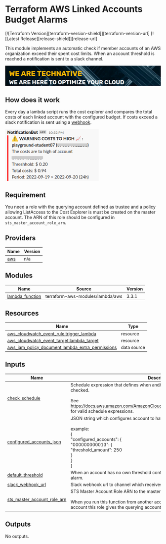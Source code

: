 # Terraform AWS Linked Accounts Budget Alarms

[![Terraform Version][terraform-version-shield]][terraform-version-url]
[![Latest Release][release-shield]][release-url]

This module implements an automatic check if member accounts of an AWS
organization exceed their spent cost limits. When an account threshold is
reached a notification is sent to a slack channel.

[![](we-are-technative.png)](https://www.technative.nl)

## How does it work

Every day a lambda script runs the cost explorer and compares the total costs
of each linked account with the configured budget. If costs exceed a slack
notification is sent using a [webhook](https://api.slack.com/messaging/webhooks).

![](slacknot.png)


## Requirement

You need a role with the querying account defined as trustee and a policy
allowing ListAccess to the Cost Explorer is must be created on the master
account. The ARN of this role should be configured in
`sts_master_account_role_arn`.

<!-- BEGIN_TF_DOCS -->
## Providers

| Name | Version |
|------|---------|
| <a name="provider_aws"></a> [aws](#provider\_aws) | n/a |

## Modules

| Name | Source | Version |
|------|--------|---------|
| <a name="module_lambda_function"></a> [lambda\_function](#module\_lambda\_function) | terraform-aws-modules/lambda/aws | 3.3.1 |

## Resources

| Name | Type |
|------|------|
| [aws_cloudwatch_event_rule.trigger_lambda](https://registry.terraform.io/providers/hashicorp/aws/latest/docs/resources/cloudwatch_event_rule) | resource |
| [aws_cloudwatch_event_target.lambda_target](https://registry.terraform.io/providers/hashicorp/aws/latest/docs/resources/cloudwatch_event_target) | resource |
| [aws_iam_policy_document.lambda_extra_permissions](https://registry.terraform.io/providers/hashicorp/aws/latest/docs/data-sources/iam_policy_document) | data source |

## Inputs

| Name | Description | Type | Default | Required |
|------|-------------|------|---------|:--------:|
| <a name="input_check_schedule"></a> [check\_schedule](#input\_check\_schedule) | Schedule expression that defines when and/or how often the budgets should be checked.<br><br>See https://docs.aws.amazon.com/AmazonCloudWatch/latest/events/ScheduledEvents.html for valid schedule expressions. | `string` | `"rate(1 day)"` | no |
| <a name="input_configured_accounts_json"></a> [configured\_accounts\_json](#input\_configured\_accounts\_json) | JSON string which configures account to have their own threshold cost amount.<br><br>example:<br>{<br>  "configured\_accounts": {<br>    "000000000013": {<br>      "threshold\_amount": 250<br>    }<br>  }<br>} | `string` | `"{ \"configured_accounts\": {} }\n"` | no |
| <a name="input_default_threshold"></a> [default\_threshold](#input\_default\_threshold) | When an account has no own threshold configuration this default threshold triggers an alarm. | `number` | n/a | yes |
| <a name="input_slack_webhook_url"></a> [slack\_webhook\_url](#input\_slack\_webhook\_url) | Slack webhook url to channel which receives the notifications | `string` | n/a | yes |
| <a name="input_sts_master_account_role_arn"></a> [sts\_master\_account\_role\_arn](#input\_sts\_master\_account\_role\_arn) | STS Master Account Role ARN to the master account Cost Explorer Service.<br><br>When you run this function from another account then the master organization<br>account this role gives the querying account access. | `string` | `""` | no |

## Outputs

No outputs.
<!-- END_TF_DOCS -->
